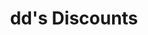 ---
title: "dd's Discounts"
url: /chicago/dds-discounts-west-fullerton-avenue/
shop: department store
---